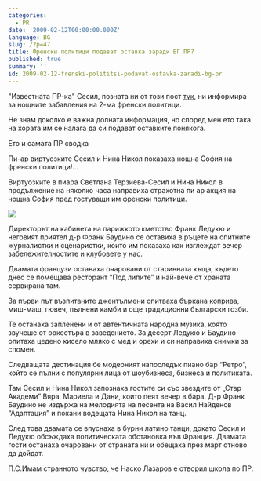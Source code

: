```yaml
---
categories:
  - PR
date: '2009-02-12T00:00:00.000Z'
language: BG
slug: /?p=47
title: Френски политици подават оставка заради БГ ПР?
published: true
summary: ''
id: 2009-02-12-frenski-polititsi-podavat-ostavka-zaradi-bg-pr
---
```


"Известната ПР-ка" Сесил, позната ни от този пост [тук](http://kiro.bg/2008/12/blog-post_18.html), ни информира за нощните забавления на 2-ма френски политици.


Не знам доколко е важна долната информация, но според мен ето така на хората им се налага да си подават оставките понякога.


Ето и самата ПР сводка


Пи-ар виртуозките Сесил и Нина Никол показаха нощна София на френски политици!...


Виртуозките в пиара Светлана Терзиева-Сесил и Нина Никол в продължение на няколко часа направиха страхотна пи ар акция на нощна София пред гостуващи им френски политици.

![](http://2.bp.blogspot.com/_x3M_abAXB6Y/SZPYGFu0THI/AAAAAAAAErs/IgFYDb08oEg/s320/SESIL_NINA_FRANK_FRANK_DOCTOR_POLITICIAN_POD_LIPITE_31.01.2009+G_1.JPG)


Директорът на кабинета на парижкото кметство Франк Ледукю и неговият приятел д-р Франк Баудино се оставиха в ръцете на опитните журналистки и сценаристки, които им показаха как изглеждат вечер забележителностите и клубовете у нас.


Двамата французи останаха очаровани от старинната къща, където днес се помещава ресторант “Под липите” и най-вече от храната сервирана там.


За първи път възпитаните джентълмени опитваха бъркана коприва, миш-маш, гювеч, пълнени камби и още традиционни български гозби.


Те останаха запленени и от автентичната народна музика, която звучеше от оркестъра в заведението. За десерт Ледукю и Баудино опитаха цедено кисело мляко с мед и орехи и си направиха снимки за спомен.


Следващата дестинация бе модерният напоследък пиано бар “Ретро”, който се пълни с популярни лица от шоубизнеса, бизнеса и политиката.


Там Сесил и Нина Никол запознаха гостите си със звездите от „Стар Академи” Вяра, Мариела и Дани, които пеят вечер в бара. Д-р Франк Баудино не издържа на мелодията на песента на Васил Найденов “Адаптация” и покани водещата Нина Никол на танц.


След това двамата се впуснаха в бурни латино танци, докато Сесил и Ледукю обсъждаха политическата обстановка във Франция. Двамата гости останаха очаровани от страната ни и обещаха през март отново да дойдат.


П.С.Имам странното чувство, че Наско Лазаров е отворил школа по ПР.
